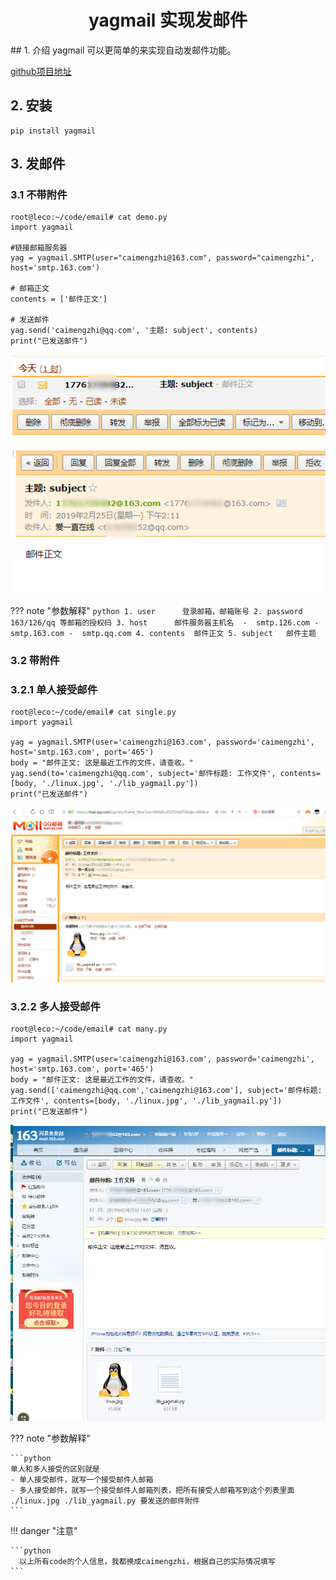 <center><h1> yagmail 实现发邮件 </h1></center>
## 1. 介绍
yagmail 可以更简单的来实现自动发邮件功能。

[github项目地址](https://github.com/kootenpv/yagmail)

## 2. 安装

```
pip install yagmail
```

## 3. 发邮件
### 3.1 不带附件

```
root@leco:~/code/email# cat demo.py
import yagmail

#链接邮箱服务器
yag = yagmail.SMTP(user="caimengzhi@163.com", password="caimengzhi", host='smtp.163.com')

# 邮箱正文
contents = ['邮件正文']

# 发送邮件
yag.send('caimengzhi@qq.com', '主题: subject', contents)
print("已发送邮件")
```

![不带附件邮件](../../../../pictures/lib/email/simple_demo1.png "不带附件邮件")

![不带附件邮件](../../../../pictures/lib/email/simple_demo2.png "不带附件邮件")

??? note "参数解释"
    ```python
    1. user      登录邮箱，邮箱账号
    2. password  163/126/qq 等邮箱的授权码
    3. host      邮件服务器主机名 
                    -  smtp.126.com
                    -  smtp.163.com
                    -  smtp.qq.com
    4. contents  邮件正文
    5. subject   邮件主题
    ```
    
### 3.2 带附件

### 3.2.1 单人接受邮件

```
root@leco:~/code/email# cat single.py
import yagmail

yag = yagmail.SMTP(user='caimengzhi@163.com', password='caimengzhi', host='smtp.163.com', port='465')
body = "邮件正文: 这是最近工作的文件，请查收。"
yag.send(to='caimengzhi@qq.com', subject='邮件标题: 工作文件', contents=[body, './linux.jpg', './lib_yagmail.py'])
print("已发送邮件")
```

![单人接受邮件](../../../../pictures/lib/email/single.png "单人接受邮件")

### 3.2.2 多人接受邮件

```
root@leco:~/code/email# cat many.py
import yagmail

yag = yagmail.SMTP(user='caimengzhi@163.com', password='caimengzhi', host='smtp.163.com', port='465')
body = "邮件正文: 这是最近工作的文件，请查收。"
yag.send(['caimengzhi@qq.com','caimengzhi@163.com'], subject='邮件标题: 工作文件', contents=[body, './linux.jpg', './lib_yagmail.py'])
print("已发送邮件")
```
![多人接受邮件](../../../../pictures/lib/email/double.png "多人接受邮件")


??? note "参数解释"

    ```python
    单人和多人接受的区别就是
    - 单人接受邮件，就写一个接受邮件人邮箱
    - 多人接受邮件，就写一个接受邮件人邮箱列表，把所有接受人邮箱写到这个列表里面
    ./linux.jpg ./lib_yagmail.py 要发送的邮件附件
    ```

!!! danger "注意"

    ```python
      以上所有code的个人信息，我都换成caimengzhi，根据自己的实际情况填写
    ```

